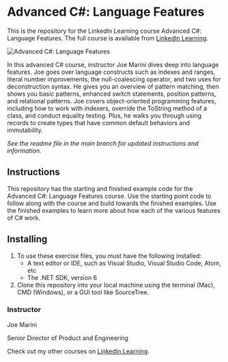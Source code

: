 # Advanced C#: Language Features
This is the repository for the LinkedIn Learning course Advanced C#: Language Features. The full course is available from [LinkedIn Learning][lil-course-url].

![Advanced C#: Language Features][lil-thumbnail-url] 

In this advanced C# course, instructor Joe Marini dives deep into language features. Joe goes over language constructs such as indexes and ranges, literal number improvements, the null-coalescing operator, and two uses for deconstruction syntax. He gives you an overview of pattern matching, then shows you basic patterns, enhanced switch statements, position patterns, and relational patterns. Joe covers object-oriented programming features, including how to work with indexers, override the ToString method of a class, and conduct equality testing. Plus, he walks you through using records to create types that have common default behaviors and immutability.

_See the readme file in the main branch for updated instructions and information._
## Instructions
This repository has the starting and finished example code for the Advanced C#: Language Features course. Use the starting point code to follow along with the course and build towards the finished examples. Use the finished examples to learn more about how each of the various features of C# work.

## Installing
1. To use these exercise files, you must have the following installed:
	- A text editor or IDE, such as Visual Studio, Visual Studio Code, Atom, etc
	- The .NET SDK, version 6
2. Clone this repository into your local machine using the terminal (Mac), CMD (Windows), or a GUI tool like SourceTree.


### Instructor

Joe Marini 
                            
Senior Director of Product and Engineering

                            

Check out my other courses on [LinkedIn Learning](https://www.linkedin.com/learning/instructors/joe-marini).

[lil-course-url]: https://www.linkedin.com/learning/advanced-c-sharp-language-features
[lil-thumbnail-url]: https://cdn.lynda.com/course/2491189/2491189-1661448125983-16x9.jpg
